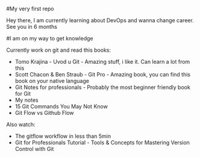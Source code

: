 #My very first repo

Hey there, I am currently learning about DevOps and wanna change career. See you in 6 months

#I am on my way to get knowledge

Currently work on git and read this books:

*   Tomo Krajina - Uvod u Git - Amazing stuff, i like it. Can learn a lot from this
*   Scott Chacon & Ben Straub - Git Pro - Amazing book, you can find this book on your native language
*   Git Notes for professionals - Probably the most beginner friendly book for Git
*   My notes
*   15 Git Commands You May Not Know
*   Git Flow vs Github Flow

Also watch:

*   The gitflow workflow in less than 5min
*   Git for Professionals Tutorial - Tools & Concepts for Mastering Version Control with Git